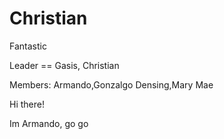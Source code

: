 Christian
======

Fantastic

Leader == Gasis, Christian

Members:
        Armando,Gonzalgo
        Densing,Mary Mae

Hi there!

Im Armando, go go
